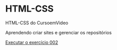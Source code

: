 # HTML-CSS
 HTML-CSS do CursoemVideo

Aprendendo criar sites e gerenciar os repositórios

<a href="https://gabrielsamatos.github.io/HTML-CSS/exercicios/ex002/index.html"> Executar o exercício 002 </a>